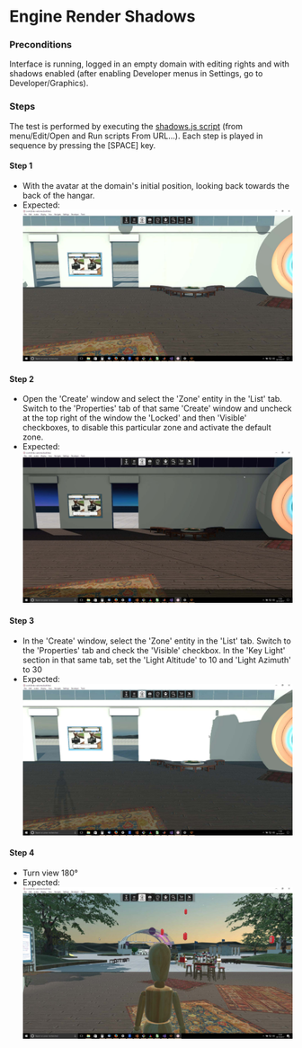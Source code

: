# Engine Render Shadows

### Preconditions
Interface is running, logged in an empty domain with editing rights and with shadows enabled (after enabling Developer menus in Settings, go to Developer/Graphics).

### Steps

The test is performed by executing the [shadows.js script](./shadows.js?raw=true) (from menu/Edit/Open and Run scripts From URL...). Each step is played in sequence by pressing the [SPACE] key.

#### Step 1
- With the avatar at the domain's initial position, looking back towards the back of the hangar.
- Expected: ![](./init.jpg)

#### Step 2
- Open the 'Create' window and select the 'Zone' entity in the 'List' tab. Switch to the 'Properties' tab of that same 'Create' window and uncheck at the top right of the window the 'Locked' and then 'Visible' checkboxes, to disable this particular zone and activate the default zone.
- Expected: ![](./defaultzone.jpg)

#### Step 3
- In the 'Create' window, select the 'Zone' entity in the 'List' tab. Switch to the 'Properties' tab and check the 'Visible' checkbox. In the 'Key Light' section in that same tab, set the 'Light Altitude' to 10 and 'Light Azimuth' to 30
- Expected: ![](./newlightpos.jpg)

#### Step 4
- Turn view 180°
- Expected: ![](./behind.jpg)
